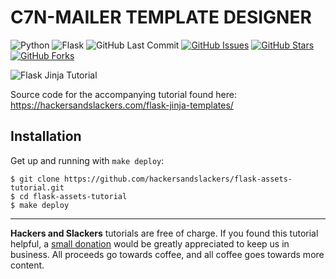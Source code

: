 # C7N-MAILER TEMPLATE DESIGNER



![Python](https://img.shields.io/badge/Python-v3.8-blue.svg?logo=python&longCache=true&logoColor=white&colorB=5e81ac&style=flat-square&colorA=4c566a)
![Flask](https://img.shields.io/badge/Flask-v1.1.1-blue.svg?longCache=true&logo=flask&style=flat-square&logoColor=white&colorB=5e81ac&colorA=4c566a)
![GitHub Last Commit](https://img.shields.io/github/last-commit/google/skia.svg?style=flat-square&colorA=4c566a&colorB=a3be8c&logo=GitHub)
[![GitHub Issues](https://img.shields.io/github/issues/hackersandslackers/flask-jinja-tutorial.svg?style=flat-square&colorA=4c566a&logo=GitHub&colorB=ebcb8b)](https://github.com/hackersandslackers/flask-jinja-tutorial/issues)
[![GitHub Stars](https://img.shields.io/github/stars/hackersandslackers/flask-jinja-tutorial.svg?style=flat-square&colorA=4c566a&logo=GitHub&colorB=ebcb8b)](https://github.com/hackersandslackers/flask-jinja-tutorial/stargazers)
[![GitHub Forks](https://img.shields.io/github/forks/hackersandslackers/flask-jinja-tutorial.svg?style=flat-square&colorA=4c566a&logo=GitHub&colorB=ebcb8b)](https://github.com/hackersandslackers/flask-jinja-tutorial/network)

![Flask Jinja Tutorial](https://storage.googleapis.com/hackersandslackers-cdn/2019/02/jinja@2x.jpg)

Source code for the accompanying tutorial found here: https://hackersandslackers.com/flask-jinja-templates/

## Installation

Get up and running with `make deploy`:

```shell
$ git clone https://github.com/hackersandslackers/flask-assets-tutorial.git
$ cd flask-assets-tutorial
$ make deploy
``` 
-----

**Hackers and Slackers** tutorials are free of charge. If you found this tutorial helpful, a [small donation](https://www.buymeacoffee.com/hackersslackers) would be greatly appreciated to keep us in business. All proceeds go towards coffee, and all coffee goes towards more content.